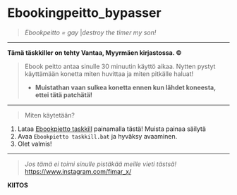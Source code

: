 # Ebookingpeitto_bypasser
>*Ebookpeitto = gay* |*destroy the timer my son!*
_________________
**Tämä täskkiller on tehty Vantaa, Myyrmäen kirjastossa. ©**
>Ebook peitto antaa sinulle 30 minuutin käyttö aikaa. Nytten pystyt käyttämään konetta miten huvittaa ja miten pitkälle haluat! 
>- **Muistathan vaan sulkea konetta ennen kun lähdet koneesta, ettei tätä patchätä!**
_________________
>Miten käytetään?
1. Lataa [Ebookpietto taskkill](https://github.com/ZaResX/Ebookingpeitto_bypasser/releases/download/1.0/Ebookpietto.taskkill.bat) painamalla tästä! Muista painaa säilytä
2. Avaa `Ebookpietto taskkill.bat` ja hyväksy avaaminen.
3. Olet valmis!
_________________
>*Jos tämä ei toimi sinulle pistäkää meille vieti tästsä!*
https://www.instagram.com/fimar_x/

**KIITOS**
